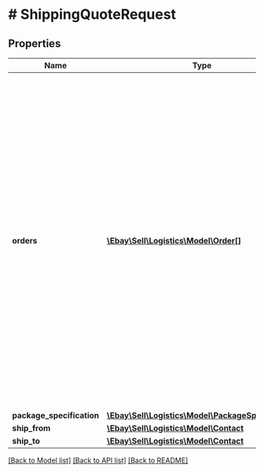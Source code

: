 # # ShippingQuoteRequest

## Properties

Name | Type | Description | Notes
------------ | ------------- | ------------- | -------------
**orders** | [**\Ebay\Sell\Logistics\Model\Order[]**](Order.md) | A seller-defined list that contains information about the orders in the package. This allows sellers to include information about the line items in the package with the shipment information. A package can contain any number of line items from one or more orders, providing they all ship in the same package. Maximum list size: 10 | [optional]
**package_specification** | [**\Ebay\Sell\Logistics\Model\PackageSpecification**](PackageSpecification.md) |  | [optional]
**ship_from** | [**\Ebay\Sell\Logistics\Model\Contact**](Contact.md) |  | [optional]
**ship_to** | [**\Ebay\Sell\Logistics\Model\Contact**](Contact.md) |  | [optional]

[[Back to Model list]](../../README.md#models) [[Back to API list]](../../README.md#endpoints) [[Back to README]](../../README.md)
